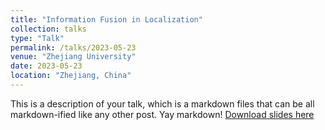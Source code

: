 ```yaml
---
title: "Information Fusion in Localization"
collection: talks
type: "Talk"
permalink: /talks/2023-05-23
venue: "Zhejiang University"
date: 2023-05-23
location: "Zhejiang, China"
---
```


This is a description of your talk, which is a markdown files that can be all markdown-ified like any other post. Yay markdown!
[Download slides here](https://github.com/gongzijun-github/gongzijun2023.github.io/blob/master/files/OTFS-Tutorial.pdf)
